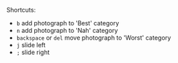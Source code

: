 Shortcuts:

- `b` add photograph to 'Best' category
- `n` add photograph to 'Nah' category
- `backspace` or `del` move photograph to 'Worst' category
- `j` slide left
- `;` slide right
